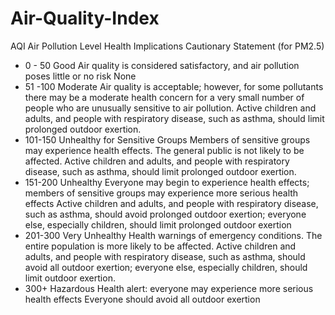 # Air-Quality-Index
AQI	Air Pollution Level	Health Implications	Cautionary Statement (for PM2.5)
- 0 - 50	Good	Air quality is considered satisfactory, and air pollution poses little or no risk	None
- 51 -100	Moderate	Air quality is acceptable; however, for some pollutants there may be a moderate health concern for a very small number   of people who are unusually sensitive to air pollution.	Active children and adults, and people with respiratory disease, such as         asthma, should limit prolonged outdoor exertion.
- 101-150	Unhealthy for Sensitive Groups	Members of sensitive groups may experience health effects. The general public is not likely to     be affected.	Active children and adults, and people with respiratory disease, such as asthma, should limit prolonged outdoor exertion.
- 151-200	Unhealthy	Everyone may begin to experience health effects; members of sensitive groups may experience more serious health         effects	Active children and adults, and people with respiratory disease, such as asthma, should avoid prolonged outdoor exertion;         everyone else, especially children, should limit prolonged outdoor exertion
- 201-300	Very Unhealthy	Health warnings of emergency conditions. The entire population is more likely to be affected.	Active children     and adults, and people with respiratory disease, such as asthma, should avoid all outdoor exertion; everyone else, especially children,   should limit outdoor exertion.
- 300+	Hazardous	Health alert: everyone may experience more serious health effects	Everyone should avoid all outdoor exertion 
